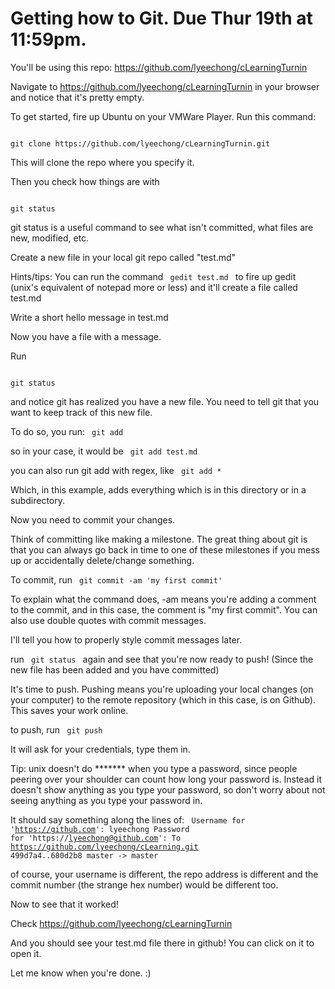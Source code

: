 Getting how to Git.
Due Thur 19th at 11:59pm.
==
You'll be using this repo:
https://github.com/lyeechong/cLearningTurnin

Navigate to https://github.com/lyeechong/cLearningTurnin in your browser and notice that it's pretty empty.

To get started, fire up Ubuntu on your VMWare Player.
Run this command:

<code>
git clone https://github.com/lyeechong/cLearningTurnin.git
</code>

This will clone the repo where you specify it.

Then you check how things are with

<code>
git status
</code>

git status is a useful command to see what isn't committed, what files are new, modified, etc.

Create a new file in your local git repo called "test.md"

Hints/tips:
You can run the command
<code>
gedit test.md
</code>
to fire up gedit (unix's equivalent of notepad more or less) and it'll create a file called test.md

Write a short hello message in test.md

Now you have a file with a message.

Run

<code>
git status
</code>

and notice git has realized you have a new file. You need to tell git that you want to keep track of this new file.

To do so, you run:
<code>
git add <filename>
</code>

so in your case, it would be
<code>
git add test.md
</code>

you can also run git add with regex, like
<code>
git add *
</code>

Which, in this example, adds everything which is in this directory or in a subdirectory.

Now you need to commit your changes.

Think of committing like making a milestone. The great thing about git is that you can always go back in time to one of these milestones if you mess up or accidentally delete/change something.

To commit, run
<code>
git commit -am 'my first commit'
</code>

To explain what the command does, -am means you're adding a comment to the commit, and in this case, the comment is "my first commit". You can also use double quotes with commit messages.

I'll tell you how to properly style commit messages later.

run
<code>
git status
</code>
again and see that you're now ready to push! (Since the new file has been added and you have committed)

It's time to push.
Pushing means you're uploading your local changes (on your computer) to the remote repository (which in this case, is on Github). This saves your work online.

to push, run
<code>
git push
</code>

It will ask for your credentials, type them in.

Tip: unix doesn't do ******* when you type a password, since people peering over your shoulder can count how long your password is. Instead it doesn't show anything as you type your password, so don't worry about not seeing anything as you type your password in.

It should say something along the lines of:
<code>
Username for 'https://github.com': lyeechong
Password for 'https://lyeechong@github.com': 
To https://github.com/lyeechong/cLearning.git
   499d7a4..680d2b8  master -> master
</code>

of course, your username is different, the repo address is different and the commit number (the strange hex number) would be different too.

Now to see that it worked!

Check 
https://github.com/lyeechong/cLearningTurnin

And you should see your test.md file there in github!
You can click on it to open it.

Let me know when you're done. :)
